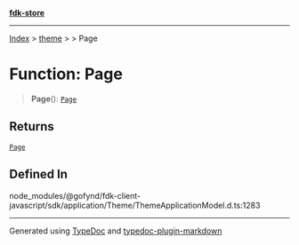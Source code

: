 [**fdk-store**](../../../README.md)
***

[Index](../../../API.md) > [theme](../../README.md) > [<internal>](../README.md) > Page

# Function: Page

> **Page**(): [`Page`](../type-aliases/type-alias.Page.md)

## Returns

[`Page`](../type-aliases/type-alias.Page.md)

## Defined In

node\_modules/@gofynd/fdk-client-javascript/sdk/application/Theme/ThemeApplicationModel.d.ts:1283

***
Generated using [TypeDoc](https://typedoc.org/) and [typedoc-plugin-markdown](https://www.npmjs.com/package/typedoc-plugin-markdown)
